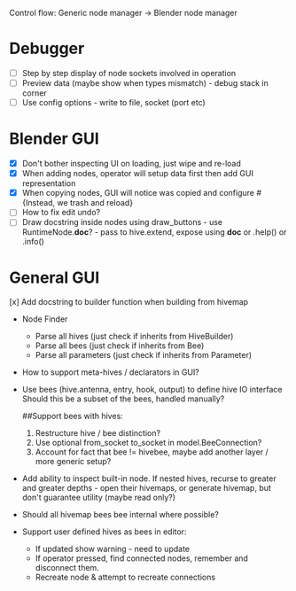 Control flow: Generic node manager -> Blender node manager

# Debugger
- [ ] Step by step display of node sockets involved in operation
- [ ] Preview data (maybe show when types mismatch) - debug stack in corner
- [ ] Use config options - write to file, socket (port etc)

# Blender GUI
- [x] Don't bother inspecting UI on loading, just wipe and re-load
- [x] When adding nodes, operator will setup data first then add GUI representation
- [x] When copying nodes, GUI will notice was copied and configure #{Instead, we trash and reload}
- [ ] How to fix edit undo?
- [ ] Draw docstring inside nodes using draw_buttons - use RuntimeNode.__doc__? - pass to hive.extend, expose using __doc__ or .help() or .info()

# General GUI
[x] Add docstring to builder function when building from hivemap

* Node Finder
    * Parse all hives (just check if inherits from HiveBuilder)
    * Parse all bees (just check if inherits from Bee)
    * Parse all parameters (just check if inherits from Parameter)

* How to support meta-hives / declarators in GUI?
* Use bees (hive.antenna, entry, hook, output) to define hive IO interface
    Should this be a subset of the bees, handled manually?

    ##Support bees with hives:
    1. Restructure hive / bee distinction?
    2. Use optional from_socket to_socket in model.BeeConnection?
    3. Account for fact that bee != hivebee, maybe add another layer / more generic setup?

* Add ability to inspect built-in node. If nested hives, recurse to greater and greater depths - open their hivemaps,
                                or generate hivemap, but don't guarantee utility (maybe read only?)

* Should all hivemap bees bee internal where possible?

* Support user defined hives as bees in editor:
  * If updated show warning - need to update
  * If operator pressed, find connected nodes, remember and disconnect them.
  * Recreate node & attempt to recreate connections
